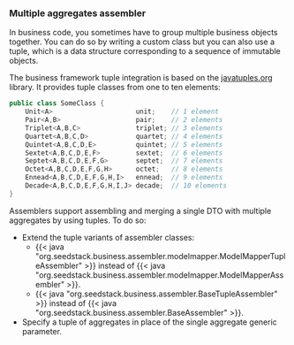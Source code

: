 ### Multiple aggregates assembler

In business code, you sometimes have to group multiple business objects together. You can do so by writing a custom class
but you can also use a tuple, which is a data structure corresponding to a sequence of immutable objects.
 
The business framework tuple integration is based on the [javatuples.org](http://javatuples.org) library. It provides tuple
classes from one to ten elements:
 
 ```java
 public class SomeClass {
     Unit<A>                     unit;    // 1 element
     Pair<A,B>                   pair;    // 2 elements
     Triplet<A,B,C>              triplet; // 3 elements
     Quartet<A,B,C,D>            quartet; // 4 elements
     Quintet<A,B,C,D,E>          quintet; // 5 elements
     Sextet<A,B,C,D,E,F>         sextet;  // 6 elements
     Septet<A,B,C,D,E,F,G>       septet;  // 7 elements
     Octet<A,B,C,D,E,F,G,H>      octet;   // 8 elements
     Ennead<A,B,C,D,E,F,G,H,I>   ennead;  // 9 elements
     Decade<A,B,C,D,E,F,G,H,I,J> decade;  // 10 elements
 }
 ```

Assemblers support assembling and merging a single DTO with multiple aggregates by using tuples. To do so:

* Extend the tuple variants of assembler classes:
  * {{< java "org.seedstack.business.assembler.modelmapper.ModelMapperTupleAssembler" >}} instead of {{< java "org.seedstack.business.assembler.modelmapper.ModelMapperAssembler" >}}.
  * {{< java "org.seedstack.business.assembler.BaseTupleAssembler" >}} instead of {{< java "org.seedstack.business.assembler.BaseAssembler" >}}.    
* Specify a tuple of aggregates in place of the single aggregate generic parameter.  